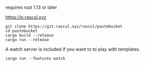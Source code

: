 requires rust 1.13 or later

https://p.rascul.xyz

~~~
git clone https://git.rascul.xyz/rascul/pastebucket
cd pastebucket
cargo build --release
cargo run --release
~~~

A watch server is included if you want to to play with templates.
~~~
cargo run --features watch
~~~

